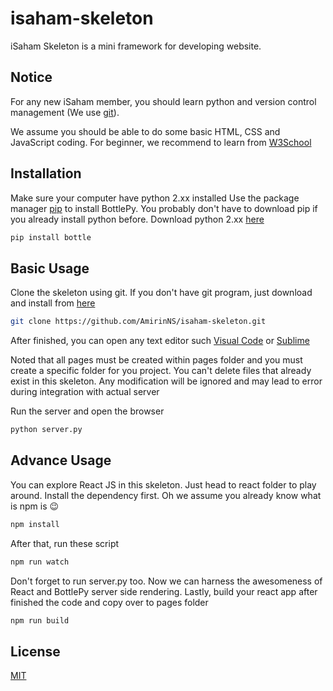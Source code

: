 # isaham-skeleton
iSaham Skeleton is a mini framework for developing website.

## Notice
For any new iSaham member, you should learn python and version control management (We use [git](https://git-scm.com)). 

We assume you should be able to do some basic HTML, CSS and JavaScript coding. For beginner, we recommend to learn from [W3School](https://www.w3schools.com)

## Installation

Make sure your computer have python 2.xx installed
Use the package manager [pip](https://pip.pypa.io/en/stable/) to install BottlePy. You probably don't have to download pip if you already install python before. Download python 2.xx [here](https://www.python.org/downloads/)

```bash
pip install bottle
```

## Basic Usage

Clone the skeleton using git. If you don't have git program, just download and install from [here](https://git-scm.com/downloads)

```bash
git clone https://github.com/AmirinNS/isaham-skeleton.git
```
After finished, you can open any text editor such [Visual Code](https://code.visualstudio.com) or [Sublime](https://www.sublimetext.com)

Noted that all pages must be created within pages folder and you must create a specific folder for you project. You can't delete files that already exist in this skeleton. Any modification will be ignored and may lead to error during integration with actual server

Run the server and open the browser

```bash
python server.py
```

## Advance Usage

You can explore React JS in this skeleton. Just head to react folder to play around. Install the dependency first. Oh we assume you already know what is npm is 😉

```bash
npm install
```

After that, run these script

```bash
npm run watch
```
Don't forget to run server.py too. Now we can harness the awesomeness of React and BottlePy server side rendering.
Lastly, build your react app after finished the code and copy over to pages folder

```bash
npm run build
```

## License
[MIT](https://choosealicense.com/licenses/mit/)
